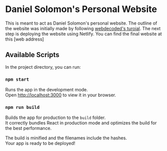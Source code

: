 # Daniel Solomon's Personal Website
This is meant to act as Daniel Solomon's personal website. The outline of the website was initially made by following [webdecoded's turoial](https://www.youtube.com/watch?v=hYv6BM2fWd8&t=1468s). The next step is deploying the website using Netlify. You can find the final website at this [web address]

## Available Scripts

In the project directory, you can run:

### `npm start`

Runs the app in the development mode.\
Open [http://localhost:3000](http://localhost:3000) to view it in your browser.

### `npm run build`

Builds the app for production to the `build` folder.\
It correctly bundles React in production mode and optimizes the build for the best performance.

The build is minified and the filenames include the hashes.\
Your app is ready to be deployed!
